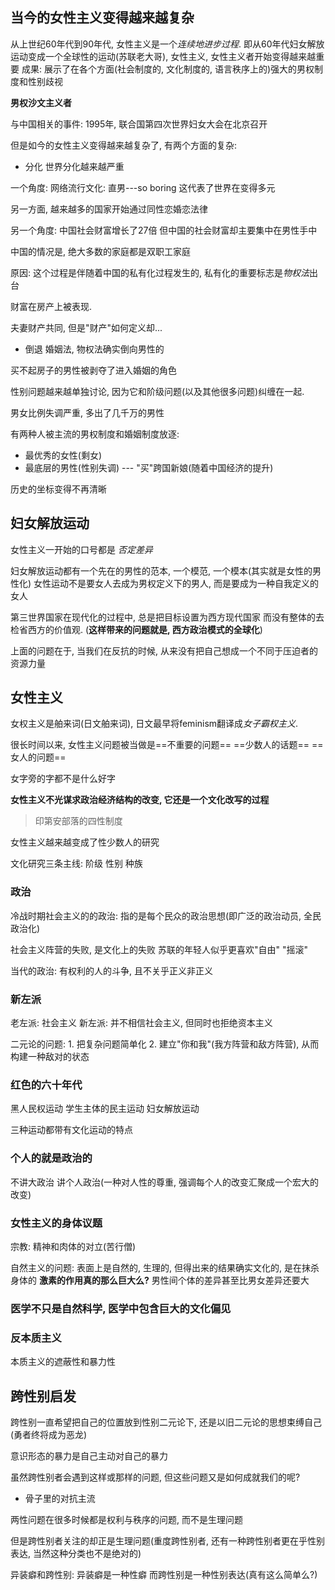 
## 当今的女性主义变得越来越复杂
从上世纪60年代到90年代, 女性主义是一个*连续地进步过程*. 即从60年代妇女解放运动变成一个全球性的运动(苏联老大哥), 女性主义, 女性主义者开始变得越来越重要
成果: 展示了在各个方面(社会制度的, 文化制度的, 语言秩序上的)强大的男权制度和性别歧视


**男权沙文主义者**

与中国相关的事件:
1995年, 联合国第四次世界妇女大会在北京召开


但是如今的女性主义变得越来越复杂了, 有两个方面的复杂:
- 分化
世界分化越来越严重

一个角度:
网络流行文化:
直男---so boring
这代表了世界在变得多元

另一方面, 越来越多的国家开始通过同性恋婚恋法律


另一个角度:
中国社会财富增长了27倍
但中国的社会财富却主要集中在男性手中

中国的情况是, 绝大多数的家庭都是双职工家庭

原因: 这个过程是伴随着中国的私有化过程发生的, 私有化的重要标志是*物权法*出台

财富在房产上被表现.

夫妻财产共同, 但是"财产"如何定义却...

- 倒退
婚姻法, 物权法确实倒向男性的

买不起房子的男性被剥夺了进入婚姻的角色

性别问题越来越单独讨论, 因为它和阶级问题(以及其他很多问题)纠缠在一起.


男女比例失调严重, 多出了几千万的男性

有两种人被主流的男权制度和婚姻制度放逐:
- 最优秀的女性(剩女)
- 最底层的男性(性别失调) --- "买"跨国新娘(随着中国经济的提升)


历史的坐标变得不再清晰


## 妇女解放运动

女性主义一开始的口号都是 *否定差异*

妇女解放运动都有一个先在的男性的范本, 一个模范, 一个模本(其实就是女性的男性化)
女性运动不是要女人去成为男权定义下的男人, 而是要成为一种自我定义的女人

第三世界国家在现代化的过程中, 总是把目标设置为西方现代国家 而没有整体的去检省西方的价值观. (**这样带来的问题就是, 西方政治模式的全球化**)

上面的问题在于, 当我们在反抗的时候, 从来没有把自己想成一个不同于压迫者的资源力量



## 女性主义

女权主义是舶来词(日文舶来词), 日文最早将feminism翻译成*女子霸权主义*. 

很长时间以来, 女性主义问题被当做是==不重要的问题== ==少数人的话题== ==女人的问题== 

女字旁的字都不是什么好字


**女性主义不光谋求政治经济结构的改变, 它还是一个文化改写的过程**


> 印第安部落的四性制度


女性主义越来越变成了性少数人的研究


文化研究三条主线: 阶级 性别 种族


### 政治

冷战时期社会主义的的政治: 指的是每个民众的政治思想(即广泛的政治动员, 全民政治化)


社会主义阵营的失败, 是文化上的失败
苏联的年轻人似乎更喜欢"自由" "摇滚"

当代的政治: 有权利的人的斗争, 且不关乎正义非正义


### 新左派
老左派: 社会主义
新左派: 并不相信社会主义, 但同时也拒绝资本主义

二元论的问题: 1. 把复杂问题简单化 2. 建立"你和我"(我方阵营和敌方阵营), 从而构建一种敌对的状态


### 红色的六十年代
黑人民权运动
学生主体的民主运动
妇女解放运动

三种运动都带有文化运动的特点

### 个人的就是政治的
不讲大政治
讲个人政治(一种对人性的尊重, 强调每个人的改变汇聚成一个宏大的改变)

### 女性主义的身体议题
宗教: 精神和肉体的对立(苦行僧)

自然主义的问题:  表面上是自然的, 生理的,  但得出来的结果确实文化的, 是在抹杀身体的
**激素的作用真的那么巨大么?**
男性间个体的差异甚至比男女差异还要大


### 医学不只是自然科学, 医学中包含巨大的文化偏见


### 反本质主义
本质主义的遮蔽性和暴力性



## 跨性别启发
跨性别一直希望把自己的位置放到性别二元论下, 还是以旧二元论的思想束缚自己(勇者终将成为恶龙)

意识形态的暴力是自己主动对自己的暴力


虽然跨性别者会遇到这样或那样的问题, 但这些问题又是如何成就我们的呢?
- 骨子里的对抗主流



两性问题在很多时候都是权利与秩序的问题, 而不是生理问题

但是跨性别者关注的却正是生理问题(重度跨性别者, 还有一种跨性别者更在乎性别表达, 当然这种分类也不是绝对的)


异装癖和跨性别:
异装癖是一种性癖
而跨性别是一种性别表达(真有这么简单么?)